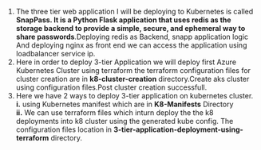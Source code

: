 1. The three tier web application I will be deploying to Kubernetes is called **SnapPass. It is a Python Flask application that uses redis as the storage backend to provide a simple, secure, and ephemeral way to share passwords**.Deploying redis as Backend, snapp application logic And deploying nginx as front end we can access the application using loadbalancer service ip.
2. Here in order to deploy 3-tier Application we will deploy first Azure Kubernetes Cluster using terraform the terraform configuration files for cluster creation are in **k8-cluster-creation** directory.Create aks cluster using configuration files.Post cluster creation successfull.
3. Here we have 2 ways to deploy 3-tier application on kubernetes cluster.
      **i.** using Kubernetes manifest which are in **K8-Manifests** Directory  
      **ii.** We can use terraform files which inturn deploy the the k8 deployments into k8 cluster using the generated kube config. The configuration files location in **3-tier-application-deployment-using-terraform** directory.
